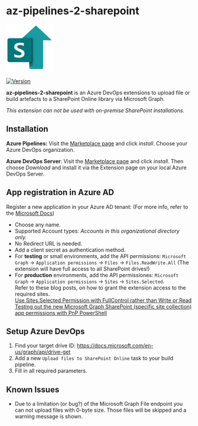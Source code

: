 # az-pipelines-2-sharepoint

![Logo](./images/icon_128.png)

[![Version](https://img.shields.io/visual-studio-marketplace/v/halliba.az-pipelines-2-sharepoint?label=Visual%20Studio%20Marketplace&style=flat-square)](https://marketplace.visualstudio.com/items?itemName=halliba.az-pipelines-2-sharepoint)

**az-pipelines-2-sharepoint** is an Azure DevOps extensions to upload file or build artefacts to a SharePoint Online library via Microsoft Graph.

*This extension can not be used with on-premise SharePoint installations.*

## Installation
**Azure Pipelines:** Visit the [Marketplace page](https://marketplace.visualstudio.com/items?itemName=halliba.az-pipelines-2-sharepoint) and click *install*. Choose your Azure DevOps organization.

**Azure DevOps Server**: Visit the [Marketplace page](https://marketplace.visualstudio.com/items?itemName=halliba.az-pipelines-2-sharepoint) and click *install*. Then choose *Download* and install it via the Extension page on your local Azure DevOps Server.

## App registration in Azure AD
Register a new application in your Azure AD tenant: (For more info, refer to the [Microsoft Docs](https://docs.microsoft.com/en-us/azure/active-directory/develop/quickstart-register-app))
- Choose any name.
- Supported Account types: *Accounts in this organizational directory only.*
- No Redirect URL is needed.
- Add a client secret as authentication method.
- For **testing** or small environments, add the API permissions: `Microsoft Graph` -> `Application permissions` -> `Files` -> `Files.ReadWrite.All` (The extension will have full access to all SharePoint drives!)
- For **production** environments, add the API permissiones: `Microsoft Graph` -> `Application permissions` -> `Sites` -> `Sites.Selected`.  
    Refer to these blog posts, on how to grant the extension access to the required sites.  
    [Use Sites.Selected Permission with FullControl rather than Write or Read
](https://www.leonarmston.com/2022/02/use-sites-selected-permission-with-fullcontrol-rather-than-write-or-read/)  
[Testing out the new Microsoft Graph SharePoint (specific site collection) app permissions with PnP PowerShell
](https://www.leonarmston.com/2021/03/testing-out-the-new-microsoft-graph-sharepoint-specific-site-collection-app-permissions-with-pnp-powershell/)

## Setup Azure DevOps
1. Find your target drive ID: https://docs.microsoft.com/en-us/graph/api/drive-get
2. Add a new `Upload files to SharePoint Online` task to your build pipeline.
3. Fill in all required parameters.

## Known Issues
- Due to a limitation (or bug?) of the Microsoft Graph File endpoint you can not upload files with 0-byte size. Those files will be skipped and a warning message is shown.
